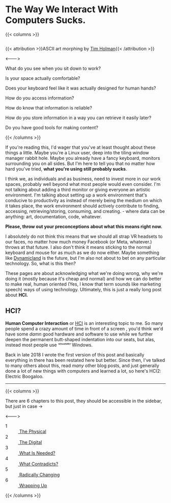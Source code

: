 # The Way We Interact With Computers Sucks.

<script>    document.getElementById("hciMenu").open = true;</script>

{{< columns >}}

<pre class="morph-section">
</pre>
{{< attribution >}}ASCII art morphing by [Tim Holman](https://github.com/tholman){{< /attribution >}}

<--->

<style>
pre.morph-section {
  background-color: #2220 !important;
  font-family: monospace;
  color: #fff;
  font-size: .6em;
}
</style>

<script>
/**
 * Ascii Morph
 * @author: Tim Holman (http://tholman.com)
 */
var AsciiMorph = (function() {
  'use strict';
  var element = null;
  var canvasDimensions = {};
  var renderedData = [];
  var framesToAnimate = [];
  var myTimeout = null;
  /**
   * Utils
      */
    function extend(target, source) {
    for (var key in source) {
      if (!(key in target)) {
        target[key] = source[key];              
      }
    }
    return target;
  }
  function repeat(pattern, count) {
      if (count < 1) return '';
      var result = '';
      while (count > 1) {
          if (count & 1) result += pattern;
          count >>= 1, pattern += pattern;
      }
      return result + pattern;
  }
  function replaceAt(string, index, character ) {
    return string.substr(0, index) + character + string.substr(index+character.length);
  }
  /**
   * AsciiMorph
      */
    function init(el, canvasSize) {
    // Save the element
    element = el;
    canvasDimensions = canvasSize;
  }
  function squareOutData(data) {
     var i;
    var renderDimensions = {
      x: 0,
      y: data.length
    };
    // Calculate centering numbers
    for( i = 0; i < data.length; i++ ) {
      if( data[i].length > renderDimensions.x) {
        renderDimensions.x = data[i].length
      }
    }
    // Pad out right side of data to square it out
    for( i = 0; i < data.length; i++ ) {
      if( data[i].length < renderDimensions.x) {
        data[i] = (data[i] + repeat(' ', renderDimensions.x - data[i].length ));
      }
    }
    var paddings = {
      x: Math.floor((canvasDimensions.x - renderDimensions.x) / 2),
      y: Math.floor((canvasDimensions.y - renderDimensions.y) / 2)
    }
    // Left Padding
    for( var i = 0; i < data.length; i++ ) {
      data[i] = repeat(' ', paddings.x) + data[i] + repeat(' ', paddings.x);
    }
    // Pad out the rest of everything
    for( var i = 0; i < canvasDimensions.y; i++ ) {
      if( i < paddings.y) {
        data.unshift( repeat(' ', canvasDimensions.x));
      } else if (i > (paddings.y + renderDimensions.y)) {
        data.push( repeat(' ', canvasDimensions.x));
      }
    }
    return data;
  }
  // Crushes the frame data by 1 unit.
  function getMorphedFrame(data) {
    var firstInLine, lastInLine = null;
    var found = false;
    for( var i = 0; i < data.length; i++) {
      var line = data[i];
      firstInLine = line.search(/\S/);
      if( firstInLine === -1) {
        firstInLine = null;
      }
      for( var j = 0; j < line.length; j++) {
        if( line[j] != ' ') {
          lastInLine = j;
        }
      }
      if( firstInLine !== null && lastInLine !== null) {
        data = crushLine(data, i, firstInLine, lastInLine)
        found = true;
      }
      firstInLine = null, lastInLine = null;
    }
    if( found ) {
      return data;
    } else {
      return false;
    }
  }
  function crushLine(data, line, start, end) {
    var centers = {
      x: Math.floor(canvasDimensions.x / 2),
      y: Math.floor(canvasDimensions.y / 2)
    }
    var crushDirection = 1;
    if( line > centers.y ) {
      crushDirection = -1;
    }
    var charA = data[line][start];
    var charB = data[line][end];
    data[line] = replaceAt(data[line], start, " ");
    data[line] = replaceAt(data[line], end, " ");
    if( !((end - 1) == (start + 1)) && !(start === end) && !((start + 1) === end)) {
      data[line + crushDirection] = replaceAt(data[line + crushDirection], (start + 1), '+*/\\'.substr(Math.floor(Math.random()*'+*/\\'.length), 1));
      data[line + crushDirection] = replaceAt(data[line + crushDirection], (end - 1), '+*/\\'.substr(Math.floor(Math.random()*'+*/\\'.length), 1));
    } else if ((((start === end) || (start + 1) === end)) && ((line + 1) !== centers.y && (line - 1) !== centers.y && line !== centers.y)) {
      data[line + crushDirection] = replaceAt(data[line + crushDirection], (start), '+*/\\'.substr(Math.floor(Math.random()*'+*/\\'.length), 1));
      data[line + crushDirection] = replaceAt(data[line + crushDirection], (end), '+*/\\'.substr(Math.floor(Math.random()*'+*/\\'.length), 1));
    }
    return data;
  }
  function render(data) {
    var ourData = squareOutData(data.slice());
    renderSquareData(ourData);
  }
  function renderSquareData(data) {
    element.innerHTML = '';
    for( var i = 0; i < data.length; i++ ) {
      element.innerHTML = element.innerHTML + data[i] + '\n';
    }
    renderedData = data;
  }
  // Morph between whatever is current, to the new frame
  function morph(data) {
    clearTimeout(myTimeout);
    var frameData = prepareFrames(data.slice());
    animateFrames(frameData);
  }
  function prepareFrames(data) {
    var deconstructionFrames = [];
    var constructionFrames = [];
    var clonedData = renderedData
    // If its taking more than 100 frames, its probably somehow broken
    // Get the deconscrution frames
    for(var i = 0; i < 100; i++) {
      var newData = getMorphedFrame(clonedData);
      if( newData === false) {
        break;
      }
      deconstructionFrames.push(newData.slice(0)); 
      clonedData = newData;
    }
    // Get the constuction frames for the new data
    var squareData = squareOutData(data);
    constructionFrames.unshift(squareData.slice(0));
    for( var i = 0; i < 100; i++ ) {
      var newData = getMorphedFrame(squareData);
      if( newData === false) {
        break;
      }
      constructionFrames.unshift(newData.slice(0));
      squareData = newData;
    }
    return deconstructionFrames.concat(constructionFrames)
  }
  function animateFrames(frameData) {
    framesToAnimate = frameData;
    animateFrame();
  }
  function animateFrame() {
    myTimeout = setTimeout(function() {
      renderSquareData(framesToAnimate[0]);
      framesToAnimate.shift();
      if( framesToAnimate.length > 0 ) {
        animateFrame();
      }
    }, 20)
    // framesToAnimate
  }
  function main(element, canvasSize) {
    if( !element || !canvasSize ) {
      console.log("sorry, I need an element and a canvas size");
      return;   
    }
    init(element, canvasSize);
  }
  return extend(main, {
    render: render,
    morph: morph
  });
})();
var element = document.querySelector('pre');
AsciiMorph(element, {x: 51,y: 28});
var asciis = [
[
"ANOTHER RANDOM DICK PIC IN MY INBOX?",
"",
"           \\`.     ___",
"            \\ \\   / __>0",
"        /\\  /  |/' / ",
"       /  \\/   `  ,`'--.",
"      / /(___________)_ \\",
"      |/ //.-.   .-.\\\\ \\ \\",
"      0 // :@ ___ @: \\\\ \/",
"        ( o ^(___)^ o ) 0",
"         \\ \\_______/ /",
"     /\\   '._______.'--.",
"     \\ /|  |<_____>    |",
"      \\ \\__|<_____>____/|__",
"       \\____<_____>_______/",
"           |<_____>    |",
"           |<_____>    |",
"           :<_____>____:",
"          / <_____>   /|",
"         /  <_____>  / |",
"        /___________/  |",
"        |           | _|__",
"        |           | ---||_",
"        |   |L\\/|/  |  | [__]",
"        |  \\|||\\|\\  |  /",
"        |           | /",
"        |___________|/"
],
[
"YOUR FILES HAVE BEEN LOCKED",
"",
"       .--------.",
"      / .------. \\",
"     / /        \\ \\",
"     | |        | |",
"    _| |________| |_",
"  .' |_|        |_| '.",
"  '._____ ____ _____.'",
"  |     .'____'.     |",
"  '.__.'.'    '.'.__.'",
"  '.__  |      |  __.'",
"  |   '.'.____.'.'   |",
"  '.____'.____.'____.'",
"  '.________________.'",
"",
"TO UNLOCK SEND .5 BITCOIN",
],
[
"YOU WOULDN'T STEAL ART FROM A GALLERY",
"",
"           ____",
"          o8%8888,",
"        o88%8888888.",
"       8'-    -:8888b",
"      8'         8888",
"     d8.-=. ,==-.:888b",
"     >8 `~` :`~' d8888",
"     88         ,88888",
"     88b. `-~  ':88888",
"     888b ~==~ .:88888",
"     88888o--:':::8888",
"     `88888| :::' 8888b",
"     8888^^'       8888b",
"    d888           ,%888b.",
"   d88%            %%%8--'-.",
"  /88:.__ ,       _%-' ---  -",
"      '''::===..-'   =  --.  `",
"",
"REPORT SOFTWARE PIRACY TODAY!",
 ]];
AsciiMorph.render(asciis[0]);
var currentIndex = 2;
setTimeout(function() {
  AsciiMorph.morph(asciis[1]);
}, 1000);
setInterval(function() {
  AsciiMorph.morph(asciis[currentIndex]);
  currentIndex++;
  currentIndex%= asciis.length;
}, 3000);
</script>



What do you see when you sit down to work?

Is your space actually comfortable?

Does your keyboard feel like it was actually designed for human hands?

How do you access information? 

How do know that information is reliable?

How do you store information in a way you can retrieve it easily later?

Do you have good tools for making content?

{{< /columns >}}

If you're reading this, I'd wager that you've at least thought about these things a little. Maybe you're a Linux user, deep into the tiling window manager rabbit hole. Maybe you already have a fancy keyboard, monitors surrounding you on all sides. But I'm here to tell you that no matter how hard you've tried, **what you're using still probably sucks**.

I think we, as individuals and as business, need to invest more in our work spaces, probably well beyond what most people would even consider. I'm not talking about adding a third monitor or giving everyone an artistic environment. I'm talking about setting up a work environment that's conducive to productivity as instead of merely being the medium on which it takes place, the work environment should actively contribute to finding, accessing, retrieving/storing, consuming, and creating. - where data can be anything: art, documentation, code, whatever.

**Please, throw out your preconceptions about what this means right now.**

I absolutely do not think this means that we should all strap VR headsets to our faces, no matter how much money Facebook (or Meta, whatever.) throws at that future. I also don't think it means sticking to the normal keyboard and mouse for as much as we do now either. Maybe something like [Dynamicland]( https://dynamicland.org) is the future, but I'm also not about to bet on any particular technology. So, what is this then?

These pages are about acknowledging what we're doing wrong, why we're doing it (mostly because it's cheap and normal) and how we can do better to make real, human oriented (Yes, I know that term sounds like marketing speech) ways of using technology. Ultimately, this is just a really long post about **HCI.** 

## HCI?

**Human Computer Interaction** or [HCI](https://en.wikipedia.org/wiki/Human%E2%80%93computer_interaction) is an interesting topic to me. So many people spend a crazy amount of time in front of a screen , you'd think we'd have some *damn* good hardware and software to use while we further deepen the permanent butt-shaped indentation into our seats, but alas, instead most people use *ˢʰᵘᵈᵈᵉʳ* Windows.

Back in late 2018 I wrote the first version of this post and basically everything in there has been restated here but better. Since then, I've talked to many others about this, read *many* other blog posts, and just generally done a lot of new things with computers and learned a lot, so here's HCI2: Electric Boogaloo.

---

{{< columns >}}

There are 6 chapters to this post, they should be accessible in the sidebar, but just in case →

<--->

<dt class="sub">1</dt><dd class="sub"> <a href="/other/hci2/physical"> The Physical</a></dd>
<dt class="sub">2</dt><dd class="sub"> <a href="/other/hci2/digital"> The Digital</a></dd>
<dt class="sub">3</dt><dd class="sub"> <a href="/other/hci2/whatelse"> What Is Needed?</a></dd>
<dt class="sub">4</dt><dd class="sub"> <a href="/other/hci2/contradictions"> What Contradicts?</a></dd>
<dt class="sub">5</dt><dd class="sub"> <a href="/other/hci2/radicallychanging"> Radically Changing</a></dd>
<dt class="sub">6</dt><dd class="sub"> <a href="/other/hci2/wrappingup"> Wrapping Up</a></dd>

{{< /columns >}}

<!-- TODO: Include something about Cognative Load Theory, Word Auto-save to onedrive only, SAAS killing everything, cookie banners, -->